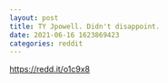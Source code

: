```yaml
--- 
layout: post 
title: TY Jpowell. Didn't disappoint. 
date: 2021-06-16 1623869423 
categories: reddit 
--- 
```

https://redd.it/o1c9x8